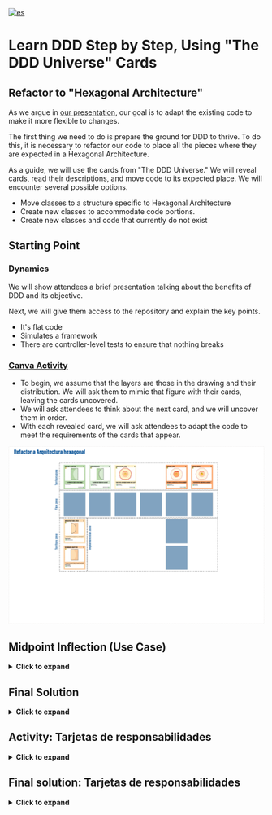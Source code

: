[![es](https://img.shields.io/badge/lang-es-green.svg)](../es/refactor-a-arquitectura-hexagonal.md)

# Learn DDD Step by Step, Using "The DDD Universe" Cards

## Refactor to "Hexagonal Architecture"

As we argue in [our presentation](../../README.md), our goal is to adapt the existing code to make it more flexible to changes.

The first thing we need to do is prepare the ground for DDD to thrive. To do this, it is necessary to refactor our code to place all the pieces where they are expected in a Hexagonal Architecture.

As a guide, we will use the cards from "The DDD Universe." We will reveal cards, read their descriptions, and move code to its expected place. We will encounter several possible options.

- Move classes to a structure specific to Hexagonal Architecture
- Create new classes to accommodate code portions.
- Create new classes and code that currently do not exist

## Starting Point

### Dynamics

We will show attendees a brief presentation talking about the benefits of DDD and its objective.

Next, we will give them access to the repository and explain the key points.

- It's flat code
- Simulates a framework
- There are controller-level tests to ensure that nothing breaks


### [Canva Activity](https://www.canva.com/design/DAF6VDIfdkE/jBve6kYf6zX9ly9tyEToNA/edit?utm_content=DAF6VDIfdkE&utm_campaign=designshare&utm_medium=link2&utm_source=sharebutton)

- To begin, we assume that the layers are those in the drawing and their distribution. We will ask them to mimic that figure with their cards, leaving the cards uncovered.
- We will ask attendees to think about the next card, and we will uncover them in order.
- With each revealed card, we will ask attendees to adapt the code to meet the requirements of the cards that appear.

![refactor-to-hexagonal-architecture](../es/refactor-a-arquitectura-hexagonal.webp)

## Midpoint Inflection (Use Case)

<details>
  <summary><b>Click to expand</b></summary>

### Dynamics

- We must stop here to discuss the responsibilities of the use case (Look for information in books).
- Link to the website to see in detail the explanation of the use case

![refactor-to-hexagonal-architecture-midpoint](../es/refactor-a-arquitectura-hexagonal-2.webp)
</details>

## Final Solution

<details>
  <summary><b>Click to expand</b></summary>

![refactor-to-hexagonal-architecture-final](../es/refactor-a-arquitectura-hexagonal-3.webp)
</details>

## Activity: Tarjetas de responsabilidades

<details>
  <summary><b>Click to expand</b></summary>

![refactor-to-hexagonal-architecture-responsibility-cards](../es/refactor-a-arquitectura-hexagonal-4.webp)
</details>

## Final solution: Tarjetas de responsabilidades

<details>
  <summary><b>Click to expand</b></summary>

![refactor-to-hexagonal-architecture-final-responsibility-cards](../es/refactor-a-arquitectura-hexagonal-5.webp)
</details>
